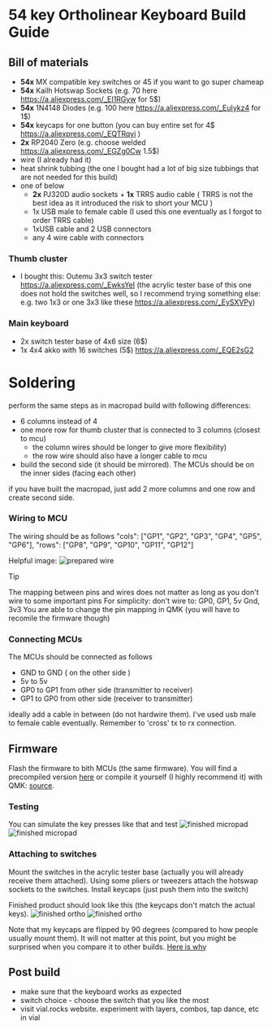
# 54 key Ortholinear Keyboard Build Guide

## Bill of materials
- **54x** MX compatible key switches or 45 if you want to go super chameap
- **54x** Kailh Hotswap Sockets (e.g. 70 here https://a.aliexpress.com/_EI1RGyw for 5$)
- **54x** 1N4148 Diodes (e.g. 100 here https://a.aliexpress.com/_EuIykz4 for 1$)
- **54x** keycaps for one button (you can buy entire set for 4$ https://a.aliexpress.com/_EQTRqyi )
- **2x** RP2040 Zero (e.g. choose welded https://a.aliexpress.com/_EGZg0Cw 1.5$)
- wire (I already had it)
- heat shrink tubbing (the one I bought had a lot of big size tubbings that are not needed for this build)
- one of below 
   - **2x** PJ320D audio sockets + **1x** TRRS audio cable ( TRRS is not the best idea as it introduced the risk to short your MCU )
   - 1x USB male to female cable (I used this one eventually as I forgot to order TRRS cable)
   - 1xUSB cable and 2 USB connectors
   - any 4 wire cable with connectors

### Thumb cluster
- I bought this: Outemu 3x3 switch tester https://a.aliexpress.com/_EwksYeI (the acrylic tester base of this one does not hold the switches well, so I recommend trying something else: e.g. two 1x3 or one 3x3 like these  https://a.aliexpress.com/_EySXVPy)

### Main keyboard 
- 2x switch tester base of 4x6 size (6$)
- 1x 4x4 akko with 16 switches (5$) https://a.aliexpress.com/_EQE2sG2

# Soldering 
perform the same steps as in macropad build with following differences:
- 6 columns instead of 4
- one more row for thumb cluster that is connected to 3 columns (closest to mcu)
   - the column wires should be longer to give more flexibility)
   - the row wire should also have a longer cable to mcu
- build the second side (it should be mirrored). The MCUs should be on the inner sides (facing each other)
 
if you have built the macropad, just add 2 more columns and one row and create second side. 

### Wiring to MCU
The wiring should be as follows
"cols": ["GP1", "GP2", "GP3", "GP4", "GP5", "GP6"],
"rows": ["GP8", "GP9", "GP10", "GP11", "GP12"]


Helpful image:
![prepared wire](../img/2_42_mcu.jpg)

> [!TIP]
> The mapping between pins and wires does not matter as long as you don't wire to some important pins
> For simplicity: don't wire to: GP0, GP1, 5v Gnd, 3v3
> You are able to change the pin mapping in QMK (you will have to recomile the firmware though)

### Connecting MCUs
The MCUs should be connected as follows 
- GND to GND ( on the other side )
- 5v to 5v
- GP0 to GP1 from other side (transmitter to receiver)
- GP1 to GP0 from other side (receiver to transmitter)

ideally add a cable in between (do not hardwire them). I've used usb male to female cable eventually. Remember to 'cross' tx to rx connection.

## Firmware
Flash the firmware to bith MCUs (the same firmware). You will find a precompiled version [here](../../firmware/tbd.uf2) or compile it yourself (I highly recommend it) with QMK: [source](../../firmware/tbd).

### Testing
You can simulate the key presses like that and test
![finished micropad](../img/1_60_testing.jpg)
![finished micropad](../img/1_61_testing.jpg)

### Attaching to switches
Mount the switches in the acrylic tester base (actually you will already receive them attached). Using some pliers or tweezers attach the hotswap sockets to the switches. Install keycaps (just push them into the switch)

Finished product should look like this (the keycaps don't match the actual keys).
![finished ortho](../img/2_50_finished.jpg)
![finished ortho](../img/2_51_finished.jpg)

Note that my keycaps are flipped by 90 degrees (compared to how people usually mount them). It will not matter at this point, but you might be surprised when you compare it to other builds. [Here is why](../designDecisions/README.md)

## Post build
- make sure that the keyboard works as expected
- switch choice - choose the switch that you like the most
- visit vial.rocks website. experiment with layers, combos, tap dance, etc in vial
